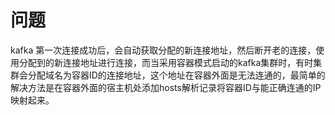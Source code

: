 # 问题
kafka 第一次连接成功后，会自动获取分配的新连接地址，然后断开老的连接，使用分配到的新连接地址进行连接，而当采用容器模式启动的kafka集群时，有时集群会分配域名为容器ID的连接地址，这个地址在容器外面是无法连通的，最简单的解决方法是在容器外面的宿主机处添加hosts解析记录将容器ID与能正确连通的IP映射起来。